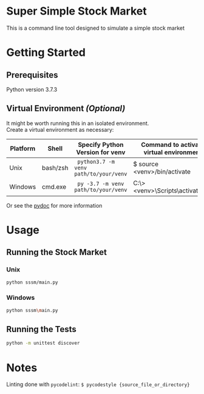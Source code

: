 # Super Simple Stock Market

This is a command line tool designed to simulate a simple stock market

# Getting Started

## Prerequisites

Python version 3.7.3

## Virtual Environment _(Optional)_
It might be worth running this in an isolated environment. <br> Create a virtual environment as necessary:

| Platform | Shell    | Specify Python Version for venv             | Command to activate virtual environment |
|----------|----------|---------------------------------------------|-----------------------------------------|
| Unix     | bash/zsh | ``` python3.7 -m venv path/to/your/venv```| $ source \<venv\>/bin/activate          |
| Windows  | cmd.exe  | ``` py -3.7 -m venv path/to/your/venv```  | C:\\> \<venv\>\Scripts\activate.bat     |

Or see the [pydoc](https://docs.python.org/3/library/venv.html) for more information
# Usage

## Running the Stock Market

### Unix

```sh
python sssm/main.py
```
### Windows
```sh
python sssm\main.py
```

## Running the Tests
```sh
python -m unittest discover
```

# Notes

Linting done with `pycodelint`:
``` $ pycodestyle {source_file_or_directory} ```
